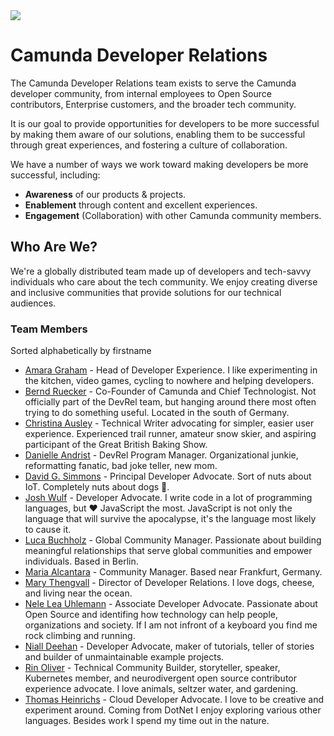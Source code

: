 <img src="https://img.shields.io/badge/Camunda%20DevRel%20Project-Created%20by%20the%20Camunda%20Developer%20Relations%20team-0Ba7B9">

# Camunda Developer Relations

The Camunda Developer Relations team exists to serve the Camunda developer community, from internal employees to Open Source contributors, Enterprise customers, and the broader tech community.

It is our goal to provide opportunities for developers to be more successful by making them aware of our solutions, enabling them to be successful through great experiences, and fostering a culture of collaboration.

We have a number of ways we work toward making developers be more successful, including:

* **Awareness** of our products & projects.
* **Enablement** through content and excellent experiences.
* **Engagement** (Collaboration) with other Camunda community members.

## Who Are We?

We're a globally distributed team made up of developers and tech-savvy individuals who care about the tech community. We enjoy creating diverse and inclusive communities that provide solutions for our technical audiences.

### Team Members

Sorted alphabetically by firstname

* [Amara Graham](https://github.com/akeller) - Head of Developer Experience. I like experimenting in the kitchen, video games, cycling to nowhere and helping developers.
* [Bernd Ruecker](https://github.com/berndruecker) - Co-Founder of Camunda and Chief Technologist. Not officially part of the DevRel team, but hanging around there most often trying to do something useful. Located in the south of Germany.
* [Christina Ausley](https://github.com/christinaausley) - Technical Writer advocating for simpler, easier user experience. Experienced trail runner, amateur snow skier, and aspiring participant of the Great British Baking Show. 
* [Danielle Andrist](https://www.linkedin.com/in/danielle-andrist/) - DevRel Program Manager. Organizational junkie, reformatting fanatic, bad joke teller, new mom. 
* [David G. Simmons](https://github.com/davidgs) - Principal Developer Advocate. Sort of nuts about IoT. Completely nuts about dogs 🐾.
* [Josh Wulf](https://github.com/jwulf) - Developer Advocate. I write code in a lot of programming languages, but ♥️ JavaScript the most. JavaScript is not only the language that will survive the apocalypse, it's the language most likely to cause it.
* [Luca Buchholz](https://twitter.com/lucaceline_) - Global Community Manager. Passionate about building meaningful relationships that serve global communities and empower individuals. Based in Berlin.
* [Maria Alcantara](https://twitter.com/maria_alcantara) - Community Manager. Based near Frankfurt, Germany.
* [Mary Thengvall](https://github.com/mary-grace) - Director of Developer Relations. I love dogs, cheese, and living near the ocean.
* [Nele Lea Uhlemann](https://github.com/Nlea) -  Associate Developer Advocate. Passionate about Open Source and identifing how technology can help people, organizations and society. If I am not infront of a keyboard you find me rock climbing and running.
* [Niall Deehan](https://github.com/NPDeehan) - Developer Advocate, maker of tutorials, teller of stories and builder of unmaintainable example projects.
* [Rin Oliver](https://github.com/celanthe) - Technical Community Builder, storyteller, speaker, Kubernetes member, and neurodivergent open source contributor experience advocate. I love animals, seltzer water, and gardening.
* [Thomas Heinrichs](https://github.com/Hafflgav) - Cloud Developer Advocate. I love to be creative and experiment around. Coming from DotNet I enjoy exploring various other languages. Besides work I spend my time out in the nature. 
